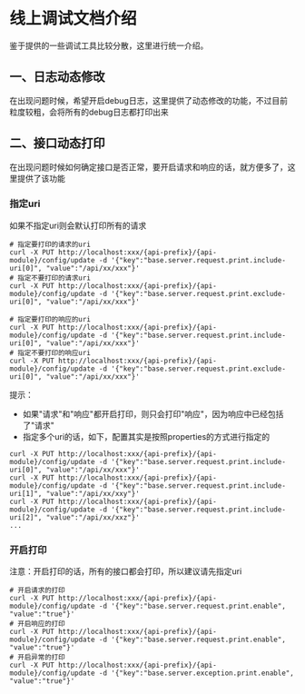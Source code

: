 # 线上调试文档介绍
鉴于提供的一些调试工具比较分散，这里进行统一介绍。<br/>



## 一、日志动态修改
在出现问题时候，希望开启debug日志，这里提供了动态修改的功能，不过目前粒度较粗，会将所有的debug日志都打印出来

## 二、接口动态打印
在出现问题时候如何确定接口是否正常，要开启请求和响应的话，就方便多了，这里提供了该功能

### 指定uri
如果不指定uri则会默认打印所有的请求
```shell
# 指定要打印的请求的uri
curl -X PUT http://localhost:xxx/{api-prefix}/{api-module}/config/update -d '{"key":"base.server.request.print.include-uri[0]", "value":"/api/xx/xxx"}'
# 指定不要打印的请求uri
curl -X PUT http://localhost:xxx/{api-prefix}/{api-module}/config/update -d '{"key":"base.server.request.print.exclude-uri[0]", "value":"/api/xx/xxx"}'

# 指定要打印的响应的uri
curl -X PUT http://localhost:xxx/{api-prefix}/{api-module}/config/update -d '{"key":"base.server.request.print.include-uri[0]", "value":"/api/xx/xxx"}'
# 指定不要打印的响应uri
curl -X PUT http://localhost:xxx/{api-prefix}/{api-module}/config/update -d '{"key":"base.server.request.print.exclude-uri[0]", "value":"/api/xx/xxx"}'
```

提示：<br/>
- 如果"请求"和"响应"都开启打印，则只会打印"响应"，因为响应中已经包括了"请求"
- 指定多个uri的话，如下，配置其实是按照properties的方式进行指定的
```shell
curl -X PUT http://localhost:xxx/{api-prefix}/{api-module}/config/update -d '{"key":"base.server.request.print.include-uri[0]", "value":"/api/xx/xxx"}'
curl -X PUT http://localhost:xxx/{api-prefix}/{api-module}/config/update -d '{"key":"base.server.request.print.include-uri[1]", "value":"/api/xx/xxy"}'
curl -X PUT http://localhost:xxx/{api-prefix}/{api-module}/config/update -d '{"key":"base.server.request.print.include-uri[2]", "value":"/api/xx/xxz"}'
...
```
### 开启打印
注意：开启打印的话，所有的接口都会打印，所以建议请先指定uri
```shell
# 开启请求的打印
curl -X PUT http://localhost:xxx/{api-prefix}/{api-module}/config/update -d '{"key":"base.server.request.print.enable", "value":"true"}'
# 开启响应的打印
curl -X PUT http://localhost:xxx/{api-prefix}/{api-module}/config/update -d '{"key":"base.server.request.print.enable", "value":"true"}'
# 开启异常的打印
curl -X PUT http://localhost:xxx/{api-prefix}/{api-module}/config/update -d '{"key":"base.server.exception.print.enable", "value":"true"}'
```

